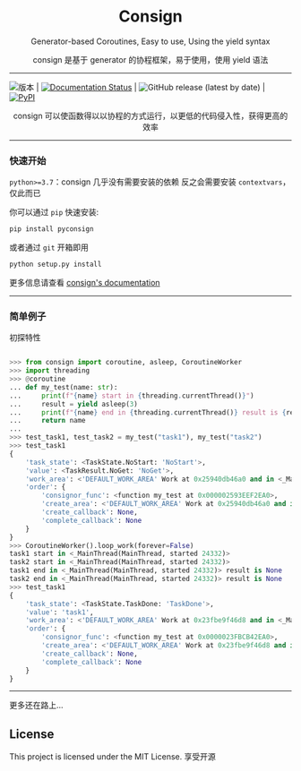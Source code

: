 <h1 align="center">Consign</h1>

<p align="center">
  Generator-based Coroutines, Easy to use, Using the yield syntax
</p>
<p align="center">
 consign 是基于 generator 的协程框架，易于使用，使用 yield 语法
</p>

---

![版本](https://img.shields.io/badge/consign-1.0.2-blue) | [![Documentation Status](https://readthedocs.org/projects/consign/badge/?version=latest)](https://consign.readthedocs.io/zh_CN/latest/?badge=latest) | ![GitHub release (latest by date)](https://img.shields.io/github/v/release/SpectrePrediction/consign) | [![PyPI](https://img.shields.io/pypi/v/pyconsign?color=orange)](https://pypi.org/project/pyconsign/)

<p align="center">
  consign 可以使函数得以以协程的方式运行，以更低的代码侵入性，获得更高的效率
</p>

----

### 快速开始

`python>=3.7`：consign 几乎没有需要安装的依赖
反之会需要安装 `contextvars`，仅此而已

你可以通过 `pip` 快速安装:

```bash
pip install pyconsign
```

或者通过 `git` 开箱即用

```bash
python setup.py install
```

更多信息请查看 [consign's documentation](https://consign.readthedocs.io/zh_CN/latest/)

----

### 简单例子

初探特性

``` python

>>> from consign import coroutine, asleep, CoroutineWorker
>>> import threading
>>> @coroutine
... def my_test(name: str):
...     print(f"{name} start in {threading.currentThread()}")
...     result = yield asleep(3)
...     print(f"{name} end in {threading.currentThread()} result is {result}")
...     return name
...
>>> test_task1, test_task2 = my_test("task1"), my_test("task2")
>>> test_task1
{
    'task_state': <TaskState.NoStart: 'NoStart'>, 
    'value': <TaskResult.NoGet: 'NoGet'>, 
    'work_area': <'DEFAULT_WORK_AREA' Work at 0x25940db46a0 and in <_MainThread(MainThread, started 31352)>>, 
    'order': {
        'consignor_func': <function my_test at 0x000002593EEF2EA0>, 
        'create_area': <'DEFAULT_WORK_AREA' Work at 0x25940db46a0 and in <_MainThread(MainThread, started 31352)>>,
        'create_callback': None,
        'complete_callback': None
    }
}
>>> CoroutineWorker().loop_work(forever=False)
task1 start in <_MainThread(MainThread, started 24332)>
task2 start in <_MainThread(MainThread, started 24332)>
task1 end in <_MainThread(MainThread, started 24332)> result is None
task2 end in <_MainThread(MainThread, started 24332)> result is None
>>> test_task1
{
    'task_state': <TaskState.TaskDone: 'TaskDone'>,
    'value': 'task1', 
    'work_area': <'DEFAULT_WORK_AREA' Work at 0x23fbe9f46d8 and in <_MainThread(MainThread, started 24332)>>, 
    'order': {
        'consignor_func': <function my_test at 0x0000023FBCB42EA0>, 
        'create_area': <'DEFAULT_WORK_AREA' Work at 0x23fbe9f46d8 and in <_MainThread(MainThread, started 24332)>>, 
        'create_callback': None, 
        'complete_callback': None
    }
}
```

---

更多还在路上...

## License

This project is licensed under the MIT License. 享受开源